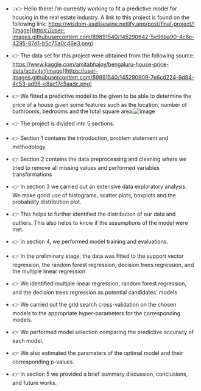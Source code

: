 

- 💡👉 Hello there! I’m currently working to fit a predictive model for housing in the real estate industry.  A link to this project is found on the following link: https://wisdom-aselisewine.netlify.app/post/final-project/![image](https://user-images.githubusercontent.com/89891540/145290642-5e96ba90-4c8e-4295-87d1-b5c75a0c46e3.png)

- 👉 The data set for this project were obtained from the following source: https://www.kaggle.com/amitabhajoy/bengaluru-house-price-data/activity![image](https://user-images.githubusercontent.com/89891540/145290909-7e6cd224-9d84-4c53-ad96-c8ac17c5aadc.png)

- 👉 We fitted a predictive model to the given to be able to determine the price of a house given some features such as the location, number of bathrooms, bedrooms and the total square area.![image](https://user-images.githubusercontent.com/89891540/145290995-c0caa065-ab6a-4c61-91eb-b96c8fded5f9.png)

- 👉 The project is divided into 5 sections.
- 👉 Section 1 contains the introduction, problem statement and methodology
- 👉 Section 2 contains the data preprocessing and cleaning where we tried to remove all missing values and performed variables transformations
-	👉 In section 3 we carried out an extensive data exploratory analysis. We make good use of histograms, scatter plots, boxplots and the probability distribution plot.
-	👉 This helps to further identified the distribution of our data and outliers. This also helps to know if the assumptions of the model were met.
- 👉 In section 4, we performed model training and evaluations. 
- 👉 In the preliminary stage, the data was fitted to the support vector regression, the random forest regression, decision trees regression, and the multiple linear regression
- 👉 We identified multiple linear regression, random forest regression, and the decision trees regression as potential candidates’ models
- 👉 We carried out the grid search cross-validation on the chosen models to the appropriate hyper-parameters for the corresponding models.
- 👉 We performed model selection comparing the predictive accuracy of each model.
- 👉 We also estimated the parameters of the optimal model and their corresponding p-values.
- 👉 In section 5 we provided a brief summary discussion, conclusions, and future works.


 

